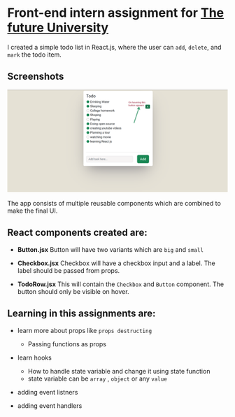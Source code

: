 
# Front-end intern assignment for [The future University](https://www.thefuture.university)

I created a simple todo list in React.js, where the user can `add`, `delete`, and `mark` the todo item.


## Screenshots

![App Screenshot](https://github.com/Ranjeet-singh-1/frontend-assignment_TFU/blob/master/public/todolist.png)

The app consists of multiple reusable components which are combined to make the final UI.


## React components created are:

- __Button.jsx__
    Button will have two variants which are `big` and `small`

- __Checkbox.jsx__
    Checkbox will have a checkbox input and a label. The label should be passed from props.

- __TodoRow.jsx__
    This will contain the `Checkbox` and `Button` component. The button should only be visible on hover.

## Learning in this assignments are:

- learn more about props like `props destructing`
  - Passing functions as props

- learn hooks
  - How to handle state variable and change it using state function
  - state variable can be `array` , `object` or any `value`
- adding event listners
- adding event handlers